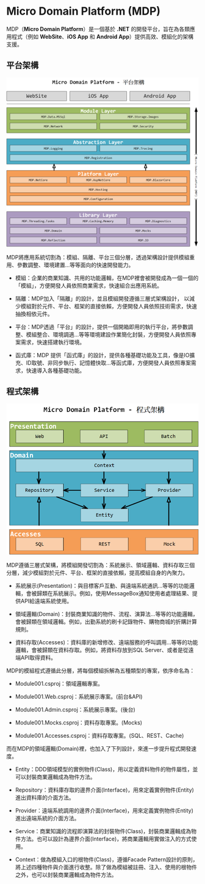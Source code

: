 # Micro Domain Platform (MDP)

MDP（**Micro Domain Platform**）是一個基於 **.NET** 的開發平台，旨在為各類應用程式（例如 **WebSite**、**iOS App** 和 **Android App**）提供高效、模組化的架構支援。


## 平台架構

![MDP-平台架構](https://raw.githubusercontent.com/MDPCore/.github/refs/heads/main/docs/MDP-平台架構.png)

MDP將應用系統切割為：模組、隔離、平台三個分層，透過架構設計提供模組重用、參數調整、環境建置...等等面向的快速開發能力。

- 模組：企業的商業知識、共用的功能邏輯，在MDP裡會被開發成為一個一個的「模組」，方便開發人員依照商業需求，快速組合出應用系統。

- 隔離：MDP加入「隔離」的設計，並且模組開發遵循三層式架構設計， 以減少模組對於元件、平台、框架的直接依賴，方便開發人員依照技術需求，快速抽換相依元件。

- 平台：MDP透過「平台」的設計，提供一個開箱即用的執行平台，將參數調整、模組整合、環境調適...等等環境建設作業簡化封裝，方便開發人員依照專案需求，快速搭建執行環境。

- 函式庫：MDP 提供「函式庫」的設計，提供各種基礎功能及工具，像是IO擴充、ID取號、非同步執行、記憶體快取...等函式庫，方便開發人員依照專案需求，快速導入各種基礎功能。


## 程式架構

![MDP-程式架構](https://raw.githubusercontent.com/MDPCore/.github/refs/heads/main/docs/MDP-程式架構.png)

MDP遵循三層式架構，將模組開發切割為：系統展示、領域邏輯、資料存取三個分層，減少模組對於元件、平台、框架的直接依賴，提高模組自身的內聚力。

- 系統展示(Presentation)：與目標客戶互動、與遠端系統通訊...等等的功能邏輯，會被歸類在系統展示。例如，使用MessageBox通知使用者處理結果、提供API給遠端系統使用。

- 領域邏輯(Domain)：封裝商業知識的物件、流程、演算法...等等的功能邏輯，會被歸類在領域邏輯。例如，出勤系統的刷卡記錄物件、購物商城的折購計算規則。

- 資料存取(Accesses)：資料庫的新增修改、遠端服務的呼叫調用...等等的功能邏輯，會被歸類在資料存取。例如，將資料存放到SQL Server、或者是從遠端API取得資料。

MDP的模組程式遵循此分層，將每個模組拆解為五種類型的專案，依序命名為：

- Module001.csproj：領域邏輯專案。

- Module001.Web.csproj：系統展示專案。(前台&API)

- Module001.Admin.csproj：系統展示專案。(後台)

- Module001.Mocks.csproj：資料存取專案。(Mocks)

- Module001.Accesses.csproj：資料存取專案。(SQL、REST、Cache)

而在MDP的領域邏輯(Domain)裡，也加入了下列設計，來進一步提升程式開發速度。

- Entity：DDD領域模型的實例物件(Class)，用以定義資料物件的物件屬性，並可以封裝商業邏輯成為物件方法。

- Repository：資料庫存取的邊界介面(Interface)，用來定義實例物件(Entity)進出資料庫的介面方法。

- Provider：遠端系統調用的邊界介面(Interface)，用來定義實例物件(Entity)進出遠端系統的介面方法。

- Service：商業知識的流程即演算法的封裝物件(Class)，封裝商業邏輯成為物件方法。也可以設計為邊界介面(Interface)，將商業邏輯用實做注入的方式使用。

- Context：做為模組入口的根物件(Class)，遵循Facade Pattern設計的原則，將上述四種物件與介面進行收整。除了做為模組被註冊、注入、使用的根物件之外，也可以封裝商業邏輯成為物件方法。